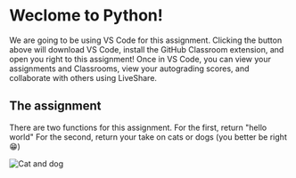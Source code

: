 # Weclome to Python!
We are going to be using VS Code for this assignment. Clicking the button above will download VS Code, install the GitHub Classroom extension, and open you right to this assignment! Once in VS Code, you can view your assignments and Classrooms, view your autograding scores, and collaborate with others using LiveShare.

## The assignment
There are two functions for this assignment. For the first, return "hello world" For the second, return your take on cats or dogs (you better be right 😁)

![Cat and dog](https://k4h3w8q3.rocketcdn.me/wp-content/uploads/2019/11/cld-header.jpg)
